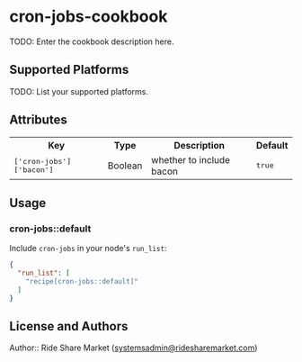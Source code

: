 # cron-jobs-cookbook

TODO: Enter the cookbook description here.

## Supported Platforms

TODO: List your supported platforms.

## Attributes

<table>
  <tr>
    <th>Key</th>
    <th>Type</th>
    <th>Description</th>
    <th>Default</th>
  </tr>
  <tr>
    <td><tt>['cron-jobs']['bacon']</tt></td>
    <td>Boolean</td>
    <td>whether to include bacon</td>
    <td><tt>true</tt></td>
  </tr>
</table>

## Usage

### cron-jobs::default

Include `cron-jobs` in your node's `run_list`:

```json
{
  "run_list": [
    "recipe[cron-jobs::default]"
  ]
}
```

## License and Authors

Author:: Ride Share Market (<systemsadmin@ridesharemarket.com>)

